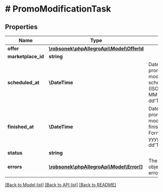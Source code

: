 # # PromoModificationTask

## Properties

Name | Type | Description | Notes
------------ | ------------- | ------------- | -------------
**offer** | [**\robsonek\phpAllegroApi\Model\OfferId**](OfferId.md) |  | [optional]
**marketplace_id** | **string** |  | [optional]
**scheduled_at** | **\DateTime** | Date on which the promotion modification task was scheduled: Format (ISO 8601) - yyyy-MM-dd&#39;T&#39;HH:mm:ss.SSSZ. | [optional]
**finished_at** | **\DateTime** | Date on which the promotion modification task finished processing: Format (ISO 8601) - yyyy-MM-dd&#39;T&#39;HH:mm:ss.SSSZ. | [optional]
**status** | **string** |  | [optional]
**errors** | [**\robsonek\phpAllegroApi\Model\Error[]**](Error.md) | The list of all the error objects explaining the error. | [optional]

[[Back to Model list]](../../README.md#models) [[Back to API list]](../../README.md#endpoints) [[Back to README]](../../README.md)
